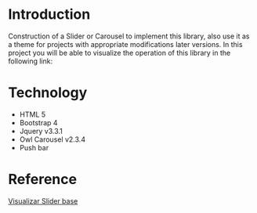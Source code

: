 # Introduction

Construction of a Slider or Carousel to implement this library, also use it as a theme for projects with appropriate modifications later versions. In this project you will be able to visualize the operation of this library in the following link:

# Technology

- HTML 5
- Bootstrap 4
- Jquery v3.3.1
- Owl Carousel v2.3.4
- Push bar


# Reference

<a href="https://alevirdz.github.io/slider-owl-base/" target="_blank" type="button" title="Ver" >Visualizar Slider base</a>

